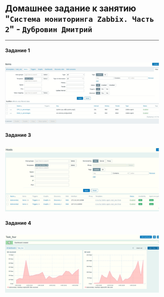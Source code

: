 # Домашнее задание к занятию "`Система мониторинга Zabbix. Часть 2`" - `Дубровин Дмитрий`
---
### Задание 1
![task_one.jpg](img%2Ftask_one.jpg)
---
### Задание 3
![task_two-three.jpg](img%2Ftask_two-three.jpg)
---
### Задание 4
![task_four.jpg](img%2Ftask_four.jpg)
---